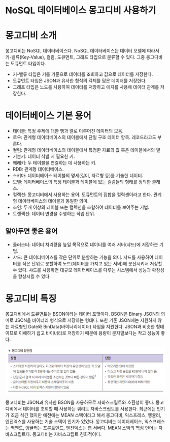 # **NoSQL 데이터베이스 몽고디비 사용하기**  
# **몽고디비 소개**  
몽고디비는 NoSQL 데이터베이스다. NoSQL 데이터베이스는 데이터 모델에 따라서 키-밸류(Key-Value), 컬럼, 도큐먼트, 그래프 타입으로 분류할 수 있다. 
그중 몽고디비는 도큐먼트 타입이다.  
  
- 키-밸류 타입은 키를 기준으로 데이터를 조회하고 값으로 데이터를 저장한다.  
- 도큐먼트 타입은 JSON과 유사한 형식의 객체를 담은 데이터를 저장한다.  
- 그래프 타입은 노드를 사용하여 데이터를 저장하고 에지를 사용해 데이터 관계를 저장한다.  
  
# **데이터베이스 기본 용어**  
- 테이블: 특정 주제에 대한 행과 열로 이루어진 데이터의 모음.  
- 로우: 관계형 데이터베이스의 테이블에서 단일 구조 데이터 항목. 레코드라고도 부른다.  
- 컬럼: 관계형 데이터베이스의 테이블에서 특정한 자료의 값 혹은 테이블에서의 열  
- 기본키: 데이터 식별 시 필요한 키.  
- 왜래키: 두 테이블을 연결하는 데 사용하는 키.  
- RDB: 관계형 데이터베이스.  
- 스키마: 데이터베이스 테이블의 명세(길이, 자료형 등)를 기술한 데이터.  
- 모델: 데이터베이스의 특정 테이블과 테이블에 있는 컬럼들의 형태를 정의한 클래스.  
- 컬렉션: 몽고디비에서 사용하는 용어. 도큐먼트의 집합을 컬력센이라고 한다. 관계형 데이터베이스의 테이블과 동일한 의미.  
- 조인: 두개 이상의 테이블 또는 컬렉션을 조합하여 데이터를 보여주는 기법.  
- 트랜잭션: 데이터 변경을 수행하는 작업 단위.  
  
## **알아두면 좋은 용어**  
- 클러스터: 데이터 처리량을 높일 목적으로 데이터를 여러 서버(샤드)에 저장하는 기법.  
- 샤드: 큰 데이터베이스를 작은 단위로 분할하는 기능을 의미. 샤드를 사용하여 데이터를 작은 단위로 분할하여 노드(데이터를 가지고 있는 서버)에 분산시켜서 
저장할 수 있다. 샤드를 사용하면 대규모 데이터베이스를 다루는 시스템에서 성능과 확장성을 향상시킬 수 있다.  
  
# **몽고디비 특징**  
몽고디비에서 도큐먼트는 BSON이라는 데이터 포맷이다. BSON은 Binary JSON의 의미로 JSON을 바이너리 형식으로 저장하는 형태다. 또한 기존 JSON에는 지원하지 
않는 자료형인 Date와 BinData(바이너리데이터) 타입을 지원한다. JSON과 비슷한 형태이므로 이해하기 쉽고 바이너리로 저장하기 때문에 용량이 문자열보다는 
작고 성능이 좋다.  
  
![img.png](image/img.png)  
  
몽고디비는 JSON과 유사한 BSON을 사용하므로 자바스크립트와 호환성이 좋다. 몽고디비에서 데이터를 조회할 때 사용하는 쿼리도 자바스크립트를 사용한다. 
최근에는 인기가 조금 식긴 했지만 예전에는 MEAN 스택이라고 해서 몽고디비, 익스프레스, 앵귤러, 엔진엑스를 사용하는 기술 스택이 인기가 있었다. 몽고디비는 
데이터베이스, 익스프레스는 백엔드, 앵귤러는 프론트엔드, 엔진엑스는 웹 서버다. MEAN 스택의 핵심 언어는 자바스크립트다. 몽고디비는 자바스크립트 친화적이다.  
  
